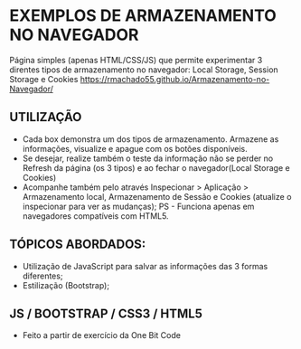# EXEMPLOS DE ARMAZENAMENTO NO NAVEGADOR
Página simples (apenas HTML/CSS/JS) que permite experimentar 3 direntes tipos de armazenamento no navegador: Local Storage, Session Storage e Cookies
https://rmachado55.github.io/Armazenamento-no-Navegador/

## UTILIZAÇÃO
- Cada box demonstra um dos tipos de armazenamento. Armazene as informações, visualize e apague com os botões disponíveis.
- Se desejar, realize também o teste da informação não se perder no Refresh da página (os 3 tipos) e ao fechar o navegador(Local Storage e Cookies)
- Acompanhe também pelo através Inspecionar > Aplicação > Armazenamento local, Armazenamento de Sessão e Cookies (atualize o inspecionar para ver as mudanças);
PS - Funciona apenas em navegadores compatíveis com HTML5.

## TÓPICOS ABORDADOS:
- Utilização de JavaScript para salvar as informações das 3 formas diferentes;
- Estilização (Bootstrap);

##  JS / BOOTSTRAP / CSS3 / HTML5
- Feito a partir de exercício da One Bit Code
